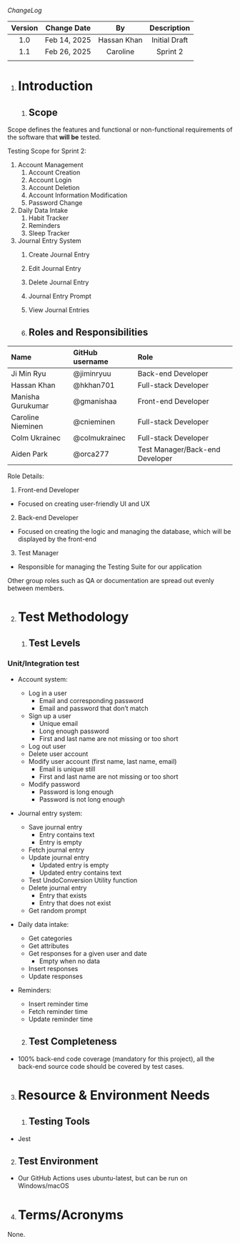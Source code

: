 

*ChangeLog*

| Version  | Change Date | By | Description  |
| :---: | :---: | :---: | :---: |
|  1.0 | Feb 14, 2025 | Hassan Khan | Initial Draft |
| 1.1 | Feb 26, 2025 | Caroline | Sprint 2 |
|  |  |  |  |

1. # **Introduction**

   1. ##  **Scope**

Scope defines the features and functional or non-functional requirements of the software that **will be** tested.

Testing Scope for Sprint 2:

1. Account Management  
   1. Account Creation  
   2. Account Login  
   3. Account Deletion  
   4. Account Information Modification  
   5. Password Change  
2. Daily Data Intake  
   1. Habit Tracker  
   2. Reminders  
   3. Sleep Tracker  
3. Journal Entry System  
   1. Create Journal Entry  
   2. Edit Journal Entry  
   3. Delete Journal Entry  
   4. Journal Entry Prompt  
   5. View Journal Entries

   2. ## **Roles and Responsibilities** 

| Name | GitHub username | Role |
| :---- | :---- | :---- |
| Ji Min Ryu | @jiminryuu | Back-end Developer |
| Hassan Khan | @hkhan701 | Full-stack Developer |
| Manisha Gurukumar | @gmanishaa | Front-end Developer |
| Caroline Nieminen | @cnieminen | Full-stack Developer |
| Colm Ukrainec | @colmukrainec | Full-stack Developer |
| Aiden Park | @orca277 | Test Manager/Back-end Developer |

Role Details:

1. Front-end Developer  
- Focused on creating user-friendly UI and UX  
2. Back-end Developer  
- Focused on creating the logic and managing the database, which will be displayed by the front-end  
3. Test Manager  
- Responsible for managing the Testing Suite for our application

Other group roles such as QA or documentation are spread out evenly between members.

2. # **Test Methodology**

   1. ## **Test Levels**

### Unit/Integration test

* Account system:  
  * Log in a user   
    * Email and corresponding password  
    * Email and password that don’t match  
  * Sign up a user   
    * Unique email  
    * Long enough password  
    * First and last name are not missing or too short  
  * Log out user  
  * Delete user account  
  * Modify user account (first name, last name, email)  
    * Email is unique still  
    * First and last name are not missing or too short  
  * Modify password  
    * Password is long enough  
    * Password is not long enough  
* Journal entry system:  
  * Save journal entry  
    * Entry contains text  
    * Entry is empty  
  * Fetch journal entry  
  * Update journal entry  
    * Updated entry is empty  
    * Updated entry contains text  
  * Test UndoConversion Utility function  
  * Delete journal entry  
    * Entry that exists  
    * Entry that does not exist  
  * Get random prompt  
* Daily data intake:  
  * Get categories  
  * Get attributes  
  * Get responses for a given user and date  
    * Empty when no data  
  * Insert responses  
  * Update responses
* Reminders:
  * Insert reminder time
  * Fetch reminder time
  * Update reminder time


  2. ## **Test Completeness**

* 100% back-end code coverage (mandatory for this project), all the back-end source code should be covered by test cases.

3. # **Resource & Environment Needs**

   1. ## **Testing Tools**

* Jest

 

2. ## **Test Environment**

* Our GitHub Actions uses ubuntu-latest, but can be run on Windows/macOS

4. # **Terms/Acronyms** 

None.

